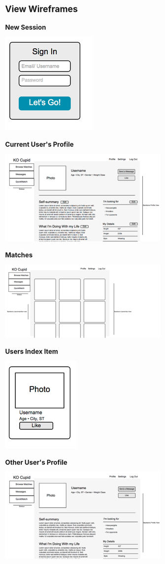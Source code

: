 # View Wireframes

## New Session
![sign-in]

## Current User's Profile
![current-user-profile]

## Matches
![matches]

## Users Index Item
![users-index-item]

## Other User's Profile
![other-user-profile]

[current-user-profile]: ./wireframes/current_user_profile.png
[matches]: ./wireframes/matches.png
[other-user-profile]: ./wireframes/other_user_profile.png
[sign-in]: ./wireframes/sign_in.png
[users-index-item]: ./wireframes/users_index_item.png
